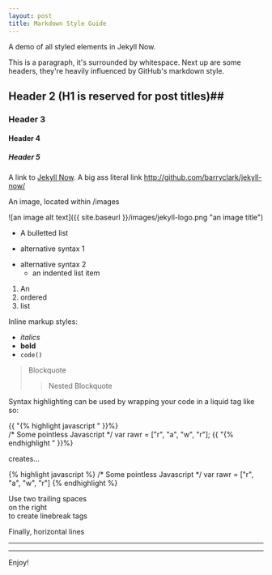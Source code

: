 ```yaml
---
layout: post
title: Markdown Style Guide
---
```


A demo of all styled elements in Jekyll Now. 

This is a paragraph, it's surrounded by whitespace. Next up are some headers, they're heavily influenced by GitHub's markdown style.

## Header 2 (H1 is reserved for post titles)##
### Header 3 ###
#### Header 4 ####
##### Header 5 #####
 
A link to [Jekyll Now](http://github.com/barryclark/jekyll-now/). A big ass literal link <http://github.com/barryclark/jekyll-now/>
  
An image, located within /images

![an image alt text]({{ site.baseurl }}/images/jekyll-logo.png "an image title")

* A bulletted list
- alternative syntax 1
+ alternative syntax 2
  - an indented list item

1. An
2. ordered
3. list

Inline markup styles: 

- _italics_
- **bold**
- `code()` 
 
> Blockquote
>> Nested Blockquote 
 
Syntax highlighting can be used by wrapping your code in a liquid tag like so:

{{ "{% highlight javascript " }}%}  
/* Some pointless Javascript */
var rawr = ["r", "a", "w", "r"];
{{ "{% endhighlight " }}%}  

creates...

{% highlight javascript %}
/* Some pointless Javascript */
var rawr = ["r", "a", "w", "r"]
{% endhighlight %}
 
Use two trailing spaces  
on the right  
to create linebreak tags  
 
Finally, horizontal lines
 
----
****

Enjoy!